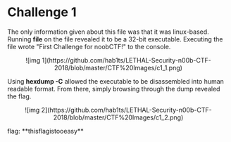 # Challenge 1

The only information given about this file was that it was linux-based.
Running **file** on the file revealed it to be a 32-bit executable. Executing the file wrote "First Challenge for noobCTF!" to the console.
<p align="center">
![img 1](https://github.com/hab1ts/LETHAL-Security-n00b-CTF-2018/blob/master/CTF%20Images/c1_1.png)
</p>

Using **hexdump -C** allowed the executable to be disassembled into human readable format.
From there, simply browsing through the dump revealed the flag.
<p align="center">
![img 2](https://github.com/hab1ts/LETHAL-Security-n00b-CTF-2018/blob/master/CTF%20Images/c1_2.png)
</p>
flag: **thisflagistooeasy**

